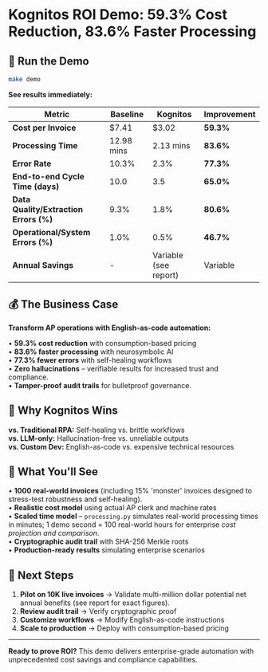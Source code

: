 # Kognitos ROI Demo: 59.3% Cost Reduction, 83.6% Faster Processing

## 🚀 Run the Demo

```bash
make demo
```

**See results immediately:**

| Metric                             | Baseline   | Kognitos   | Improvement |
|-----------------------------------|------------|------------|-------------|
| **Cost per Invoice**               | $7.41      | $3.02      | **59.3%**   |
| **Processing Time**                | 12.98 mins | 2.13 mins  | **83.6%**   |
| **Error Rate**                     | 10.3%      | 2.3%       | **77.3%**   |
| **End-to-end Cycle Time (days)**   | 10.0       | 3.5        | **65.0%**   |
| **Data Quality/Extraction Errors (%)** | 9.3%      | 1.8%       | **80.6%**   |
| **Operational/System Errors (%)**  | 1.0%       | 0.5%       | **46.7%**   |
| **Annual Savings**                 | -          | Variable (see report) | Variable |

## 💰 The Business Case

**Transform AP operations with English-as-code automation:**

• **59.3% cost reduction** with consumption-based pricing  
• **83.6% faster processing** with neurosymbolic AI  
• **77.3% fewer errors** with self-healing workflows  
• **Zero hallucinations** – verifiable results for increased trust and compliance.  
• **Tamper-proof audit trails** for bulletproof governance.  

## 🎯 Why Kognitos Wins

**vs. Traditional RPA:** Self-healing vs. brittle workflows  
**vs. LLM-only:** Hallucination-free vs. unreliable outputs  
**vs. Custom Dev:** English-as-code vs. expensive technical resources

## 🔧 What You'll See

• **1000 real-world invoices** (including 15% 'monster' invoices designed to stress-test robustness and self-healing).  
• **Realistic cost model** using actual AP clerk and machine rates  
• **Scaled time model** – `processing.py` simulates real-world processing times in minutes; 1 demo second = 100 real-world hours for enterprise *cost projection and comparison*.  
• **Cryptographic audit trail** with SHA-256 Merkle roots  
• **Production-ready results** simulating enterprise scenarios

## 🚀 Next Steps

1. **Pilot on 10K live invoices** → Validate multi-million dollar potential net annual benefits (see report for exact figures).  
2. **Review audit trail** → Verify cryptographic proof  
3. **Customize workflows** → Modify English-as-code instructions  
4. **Scale to production** → Deploy with consumption-based pricing

---

**Ready to prove ROI?** This demo delivers enterprise-grade automation with unprecedented cost savings and compliance capabilities.

